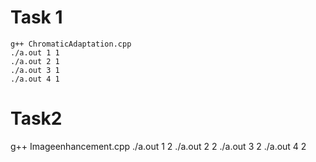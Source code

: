 # Task 1
```
g++ ChromaticAdaptation.cpp 
./a.out 1 1
./a.out 2 1
./a.out 3 1
./a.out 4 1

```

# Task2
g++ Imageenhancement.cpp
./a.out 1 2
./a.out 2 2
./a.out 3 2
./a.out 4 2
